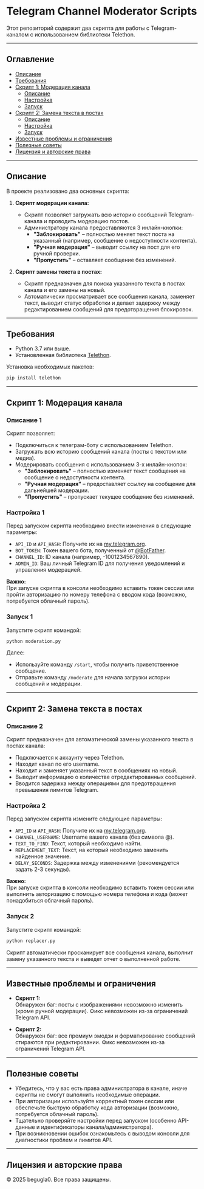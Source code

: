 # Telegram Channel Moderator Scripts

Этот репозиторий содержит два скрипта для работы с Telegram-каналом с использованием библиотеки Telethon.

---

## Оглавление

- [Описание](#описание)
- [Требования](#требования)
- [Скрипт 1: Модерация канала](#скрипт-1-модерация-канала)
  - [Описание](#описание-1)
  - [Настройка](#настройка-1)
  - [Запуск](#запуск-1)
- [Скрипт 2: Замена текста в постах](#скрипт-2-замена-текста-в-постах)
  - [Описание](#описание-2)
  - [Настройка](#настройка-2)
  - [Запуск](#запуск-2)
- [Известные проблемы и ограничения](#известные-проблемы-и-ограничения)
- [Полезные советы](#полезные-советы)
- [Лицензия и авторские права](#лицензия-и-авторские-права)

---

## Описание

В проекте реализовано два основных скрипта:

1. **Скрипт модерации канала:**
   - Скрипт позволяет загружать всю историю сообщений Telegram-канала и проводить модерацию постов.
   - Администратору канала предоставляются 3 инлайн-кнопки:
     - **"Заблокировать"** – полностью меняет текст поста на указанный (например, сообщение о недоступности контента).
     - **"Ручная модерация"** – выводит ссылку на пост для его ручной проверки.
     - **"Пропустить"** – оставляет сообщение без изменений.

2. **Скрипт замены текста в постах:**
   - Скрипт предназначен для поиска указанного текста в постах канала и его замены на новый.
   - Автоматически просматривает все сообщения канала, заменяет текст, выводит статус обработки и делает задержку между редактированием сообщений для предотвращения блокировок.

---

## Требования

- Python 3.7 или выше.
- Установленная библиотека [Telethon](https://github.com/LonamiWebs/Telethon).

Установка необходимых пакетов:

```bash
pip install telethon
```

---

## Скрипт 1: Модерация канала

### Описание 1

Скрипт позволяет:

- Подключиться к телеграм-боту с использованием Telethon.
- Загружать всю историю сообщений канала (посты с текстом или медиа).
- Модерировать сообщения с использованием 3-х инлайн-кнопок:
  - **"Заблокировать"** – полностью изменяет текст сообщения на сообщение о недоступности контента.
  - **"Ручная модерация"** – предоставляет ссылку на сообщение для дальнейшей модерации.
  - **"Пропустить"** – пропускает текущее сообщение без изменений.

### Настройка 1

Перед запуском скрипта необходимо внести изменения в следующие параметры:

- `API_ID` и `API_HASH`: Получите их на [my.telegram.org](https://my.telegram.org).
- `BOT_TOKEN`: Токен вашего бота, полученный от [@BotFather](https://t.me/BotFather).
- `CHANNEL_ID`: ID канала (например, -1001234567890).
- `ADMIN_ID`: Ваш личный Telegram ID для получения уведомлений и управления модерацией.

**Важно:**  
При запуске скрипта в консоли необходимо вставить токен сессии или пройти авторизацию по номеру телефона с вводом кода (возможно, потребуется облачный пароль).

### Запуск 1

Запустите скрипт командой:

```bash
python moderation.py
```

Далее:

- Используйте команду `/start`, чтобы получить приветственное сообщение.
- Отправьте команду `/moderate` для начала загрузки истории сообщений и модерации.

---

## Скрипт 2: Замена текста в постах

### Описание 2

Скрипт предназначен для автоматической замены указанного текста в постах канала:

- Подключается к аккаунту через Telethon.
- Находит канал по его username.
- Находит и заменяет указанный текст в сообщениях на новый.
- Выводит информацию о количестве отредактированных сообщений.
- Вводится задержка между операциями для предотвращения превышения лимитов Telegram.

### Настройка 2

Перед запуском скрипта измените следующие параметры:

- `API_ID` и `API_HASH`: Получите их на [my.telegram.org](https://my.telegram.org).
- `CHANNEL_USERNAME`: Username вашего канала (без символа @).
- `TEXT_TO_FIND`: Текст, который необходимо найти.
- `REPLACEMENT_TEXT`: Текст, на который необходимо заменить найденное значение.
- `DELAY_SECONDS`: Задержка между изменениями (рекомендуется задать 2-3 секунды).

**Важно:**  
При запуске скрипта в консоли необходимо вставить токен сессии или выполнить авторизацию с помощью номера телефона и кода (может понадобиться облачный пароль).

### Запуск 2

Запустите скрипт командой:

```bash
python replacer.py
```

Скрипт автоматически просканирует все сообщения канала, выполнит замену указанного текста и выведет отчет о выполненной работе.

---

## Известные проблемы и ограничения

- **Скрипт 1:**  
  Обнаружен баг: посты с изображениями невозможно изменить (кроме ручной модерации). Фикс невозможен из-за ограничений Telegram API.

- **Скрипт 2:**  
  Обнаружен баг: все премиум эмодзи и форматирование сообщений стираются при редактировании. Фикс невозможен из-за ограничений Telegram API.

---

## Полезные советы

- Убедитесь, что у вас есть права администратора в канале, иначе скрипты не смогут выполнить необходимые операции.
- При авторизации используйте корректный токен сессии или обеспечьте быструю обработку кода авторизации (возможно, потребуется облачный пароль).
- Тщательно проверяйте настройки перед запуском (особенно API-данные и идентификаторы канала/администратора).
- При возникновении ошибок ознакомьтесь с выводом консоли для диагностики проблем и лимитов API.

---

## Лицензия и авторские права

© 2025 begugla0. Все права защищены.
